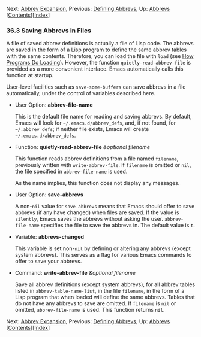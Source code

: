 <!-- This is the GNU Emacs Lisp Reference Manual
corresponding to Emacs version 27.2.

Copyright (C) 1990-1996, 1998-2021 Free Software Foundation,
Inc.

Permission is granted to copy, distribute and/or modify this document
under the terms of the GNU Free Documentation License, Version 1.3 or
any later version published by the Free Software Foundation; with the
Invariant Sections being "GNU General Public License," with the
Front-Cover Texts being "A GNU Manual," and with the Back-Cover
Texts as in (a) below.  A copy of the license is included in the
section entitled "GNU Free Documentation License."

(a) The FSF's Back-Cover Text is: "You have the freedom to copy and
modify this GNU manual.  Buying copies from the FSF supports it in
developing GNU and promoting software freedom." -->

<!-- Created by GNU Texinfo 6.7, http://www.gnu.org/software/texinfo/ -->

Next: [Abbrev Expansion](Abbrev-Expansion.html), Previous: [Defining Abbrevs](Defining-Abbrevs.html), Up: [Abbrevs](Abbrevs.html)   \[[Contents](index.html#SEC_Contents "Table of contents")]\[[Index](Index.html "Index")]

### 36.3 Saving Abbrevs in Files

A file of saved abbrev definitions is actually a file of Lisp code. The abbrevs are saved in the form of a Lisp program to define the same abbrev tables with the same contents. Therefore, you can load the file with `load` (see [How Programs Do Loading](How-Programs-Do-Loading.html)). However, the function `quietly-read-abbrev-file` is provided as a more convenient interface. Emacs automatically calls this function at startup.

User-level facilities such as `save-some-buffers` can save abbrevs in a file automatically, under the control of variables described here.

*   User Option: **abbrev-file-name**

    This is the default file name for reading and saving abbrevs. By default, Emacs will look for `~/.emacs.d/abbrev_defs`, and, if not found, for `~/.abbrev_defs`; if neither file exists, Emacs will create `~/.emacs.d/abbrev_defs`.

<!---->

*   Function: **quietly-read-abbrev-file** *\&optional filename*

    This function reads abbrev definitions from a file named `filename`, previously written with `write-abbrev-file`. If `filename` is omitted or `nil`, the file specified in `abbrev-file-name` is used.

    As the name implies, this function does not display any messages.

<!---->

*   User Option: **save-abbrevs**

    A non-`nil` value for `save-abbrevs` means that Emacs should offer to save abbrevs (if any have changed) when files are saved. If the value is `silently`, Emacs saves the abbrevs without asking the user. `abbrev-file-name` specifies the file to save the abbrevs in. The default value is `t`.

<!---->

*   Variable: **abbrevs-changed**

    This variable is set non-`nil` by defining or altering any abbrevs (except system abbrevs). This serves as a flag for various Emacs commands to offer to save your abbrevs.

<!---->

*   Command: **write-abbrev-file** *\&optional filename*

    Save all abbrev definitions (except system abbrevs), for all abbrev tables listed in `abbrev-table-name-list`, in the file `filename`, in the form of a Lisp program that when loaded will define the same abbrevs. Tables that do not have any abbrevs to save are omitted. If `filename` is `nil` or omitted, `abbrev-file-name` is used. This function returns `nil`.

Next: [Abbrev Expansion](Abbrev-Expansion.html), Previous: [Defining Abbrevs](Defining-Abbrevs.html), Up: [Abbrevs](Abbrevs.html)   \[[Contents](index.html#SEC_Contents "Table of contents")]\[[Index](Index.html "Index")]
